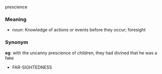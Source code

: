 prescience
### Meaning
+ _noun_: Knowledge of actions or events before they occur; foresight

### Synonym

__eg__: with the uncanny prescience of children, they had divined that he was a fake

+ FAR-SIGHTEDNESS


